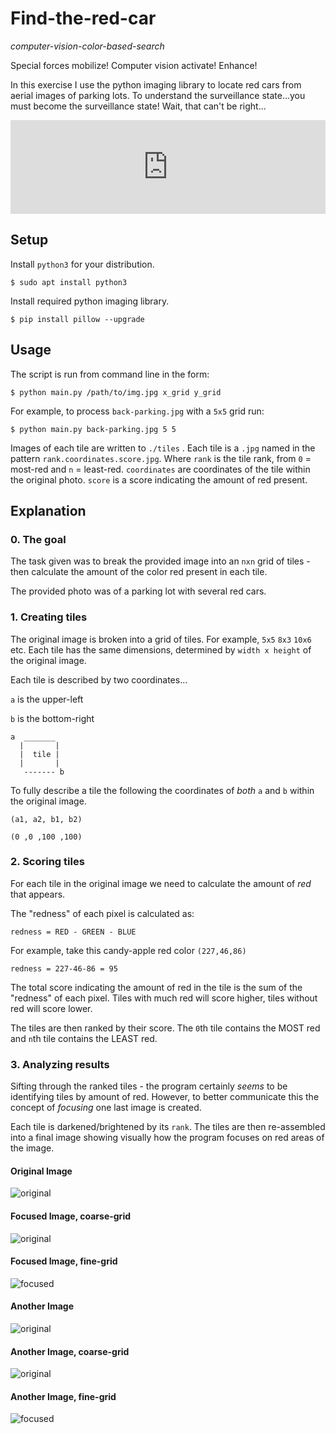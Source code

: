 # Find-the-red-car 
*computer-vision-color-based-search*

Special forces mobilize! Computer vision activate! Enhance! 

In this exercise I use the python imaging library to locate red cars from aerial images of parking lots. To understand the surveillance state...you must become the surveillance state! Wait, that can't be right...

<iframe width="100%" src="https://www.youtube.com/embed/LGyyDVzkbr4" frameborder="0" allow="accelerometer; autoplay; encrypted-media; gyroscope; picture-in-picture" allowfullscreen></iframe>

## Setup
Install `python3` for your distribution.
```
$ sudo apt install python3
```
Install required python imaging library.
```
$ pip install pillow --upgrade
```

## Usage
The script is run from command line in the form:
```
$ python main.py /path/to/img.jpg x_grid y_grid
``` 
For example, to process `back-parking.jpg` with a `5x5` grid run: 
```
$ python main.py back-parking.jpg 5 5
```  
Images of each tile are written to `./tiles` . Each tile is a `.jpg` named in the pattern `rank.coordinates.score.jpg`. Where `rank` is the tile rank, from `0` = most-red and `n` = least-red. `coordinates` are coordinates of the tile within the original photo. `score` is a score indicating the amount of red present.

## Explanation

### 0. The goal
The task given was to break the provided image into an `nxn` grid of tiles - then calculate the amount of the color red present in each tile.

The provided photo was of a parking lot with several red cars.

### 1. Creating tiles
The original image is broken into a grid of tiles. For example, `5x5`  `8x3`  `10x6` etc. Each tile has the same dimensions, determined by `width x height` of the original image.

Each tile is described by two coordinates...

`a` is the upper-left

`b` is the bottom-right

```
a  _______
  |       |
  |  tile |
  |       |
   ------- b
```

To fully describe a tile the following the coordinates of *both*  `a` and `b` within the original image.

```
(a1, a2, b1, b2)
```

```
(0 ,0 ,100 ,100)
```

### 2. Scoring tiles

For each tile in the original image we need to calculate the amount of *red* that appears.

The "redness" of each pixel is calculated as:

```
redness = RED - GREEN - BLUE
```

For example, take this candy-apple red color `(227,46,86)`

```
redness = 227-46-86 = 95
```

The total score indicating the amount of red in the tile is the sum of the "redness" of each pixel. Tiles with much red will score higher, tiles without red will score lower.

The tiles are then ranked by their score. The `0`th tile contains the MOST red and `n`th tile contains the LEAST red.

### 3. Analyzing results

Sifting through the ranked tiles - the program certainly *seems* to be identifying tiles by amount of red. However, to better communicate this the concept of *focusing* one last image is created.

Each tile is darkened/brightened by its `rank`. The tiles are then re-assembled into a final image showing visually how the program focuses on red areas of the image.



#### Original Image

![original](./back-parking.jpg)

#### Focused Image, coarse-grid

![original](./back-parking-focused-coarse.jpg)

#### Focused Image, fine-grid

![focused](./back-parking-focused-fine.jpg)

#### Another Image

![original](./parking-lot-3.jpg)

#### Another Image, coarse-grid

![original](./parking-lot-3-coarse.jpg)

#### Another Image, fine-grid

![focused](./parking-lot-3-fine.jpg)
